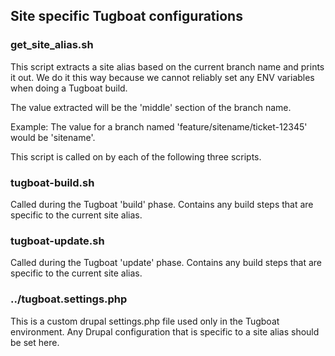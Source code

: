 ## Site specific Tugboat configurations

### get_site_alias.sh

This script extracts a site alias based on the current branch name and prints it
out. We do it this way because we cannot reliably set any ENV variables when
doing a Tugboat build. 

The value extracted will be the 'middle' section of the branch name. 

Example: The value for a branch named 'feature/sitename/ticket-12345' would be
'sitename'.

This script is called on by each of the following three scripts.

### tugboat-build.sh

Called during the Tugboat 'build' phase. Contains any build steps that are
specific to the current site alias.


### tugboat-update.sh

Called during the Tugboat 'update' phase. Contains any build steps that are
specific to the current site alias.

### ../tugboat.settings.php

This is a custom drupal settings.php file used only in the Tugboat environment.
Any Drupal configuration that is specific to a site alias should be set here. 
